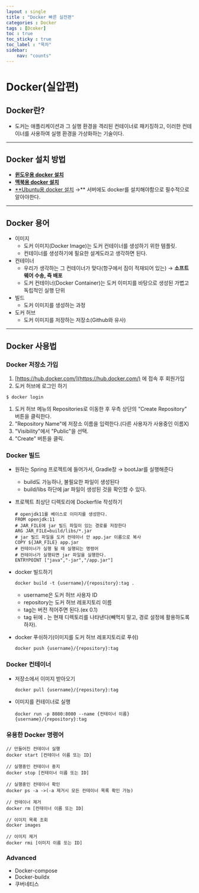 ```yaml
---
layout : single
title : "Docker 빠른 실전편"
categories : Docker
tags : [Dcoker]
toc : true
toc_sticky : true 
toc_label : "목차"
sidebar:
    nav: "counts"
---
```

# Docker(실압편)

## Docker란?

- 도커는 애플리케이션과 그 실행 환경을 격리된 컨테이너로 패키징하고,
이러한 컨테이너를 사용하여 실행 환경을 가상화하는 기술이다.

---

## Docker 설치 방법

- [**윈도우용 docker 설치**](https://docs.docker.com/desktop/install/windows-install/)
- [**맥북용 docker 설치**](https://docs.docker.com/desktop/install/mac-install/)
- [**Ubuntu용 docker 설치](https://docs.docker.com/engine/install/ubuntu/)  →** 서버에도 docker를 설치해야함으로 필수적으로 알아야한다.

---

## Docker 용어

- 이미지
    - 도커 이미지(Docker Image)는 도커 컨테이너를 생성하기 위한 템플릿.
    - 컨테이너를 생성하기에 필요한 설계도라고 생각하면 된다.
- 컨테이너
    - 우리가 생각하는 그 컨테이너가 맞다(항구에서 짐이 적재되어 있는)
    → **소프트웨어 수송, 즉 배포**
    - 도커 컨테이너(Docker Container)는 도커 이미지를 바탕으로 생성된
    가볍고 독립적인 실행 단위
- 빌드
    - 도커 이미지를 생성하는 과정
- 도커 허브
    - 도커 이미지를 저장하는 저장소(Github와 유사)

---

## Docker 사용법

### Docker 저장소 가입

1. [https://hub.docker.com/](https://hub.docker.com/) 에 접속 후 회원가입
2. 도커 허브에 로그인 하기

```docker
$ docker login
```

1. 도커 허브 메뉴의 Repositories로 이동한 후 우측 상단의 "Create Repository" 버튼을 클릭한다.
2. "Repository Name"에 저장소 이름을 입력한다.(다른 사용자가 사용중인 이름X)
3. "Visibility"에서 "Public"을 선택.
4. "Create" 버튼을 클릭.

### Docker 빌드

- 원하는 Spring 프로젝트에 들어가서, Gradle창 → bootJar를 실행해준다
    - build도 가능하나, 불필요한 파일이 생성된다
    - build/libs 하단에 jar 파일이 생성된 것을 확인할 수 있다.
- 프로젝트 최상단 디렉토리에 Dockerfile 작성하기
    
    ```docker
    # openjdk11를 베이스로 이미지를 생성한다.
    FROM openjdk:11
    # JAR_FILE에 jar 빌드 파일이 있는 경로를 저장한다
    ARG JAR_FILE=build/libs/*.jar
    # jar 빌드 파일을 도커 컨테이너 안 app.jar 이름으로 복사
    COPY ${JAR_FILE} app.jar
    # 컨테이너가 실행 될 때 실행되는 명령어
    # 컨테이너가 실행되면 jar 파일을 실행한다.
    ENTRYPOINT ["java","-jar","/app.jar"]
    ```
    
- docker 빌드하기
    
    ```docker
    docker build -t {username}/{repository}:tag . 
    ```
    
    - username은 도커 허브 사용자 ID
    - repository는 도커 허브 레포지토리 이름
    - tag는 버전 적어주면 된다.(ex 0.1)
    - tag 뒤에  **.**  는 현재 디렉토리를 나타낸다(빼먹지 말고, 경로 설정에 활용하도록 하자).
- docker 푸쉬하기(이미지를 도커 허브 레포지토리로 푸쉬)
    
    ```docker
    docker push {username}/{repository}:tag
    ```
    

### Docker 컨테이너

- 저장소에서 이미지 받아오기
    
    ```docker
    docker pull {username}/{repository}:tag
    ```
    
- 이미지를 컨테이너로 실행
    
    ```docker
    docker run -p 8080:8080 --name {컨테이너 이름} {username}/{repository}:tag
    ```
    

### 유용한 Docker 명령어

```docker
// 만들어진 컨테이너 실행
docker start [컨테이너 이름 또는 ID]

// 실행중인 컨테이너 중지
docker stop [컨테이너 이름 또는 ID]

// 실행중인 컨테이너 확인
docker ps -a ->(-a 제거시 모든 컨테이너 목록 확인 가능)

// 컨테이너 제거
docker rm [컨테이너 이름 또는 ID]

// 이미지 목록 조회
docker images 

// 이미지 제거
docker rmi [이미지 이름 또는 ID]
```

### Advanced

- Docker-compose
- Docker-buildx
- 쿠버네티스